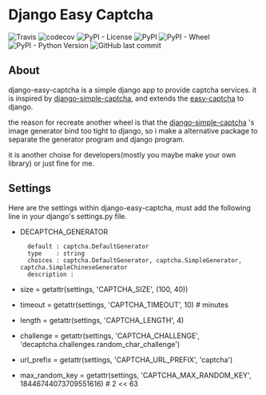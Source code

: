 # Django Easy Captcha

![Travis](https://img.shields.io/travis/youngershen/django-easy-captcha.svg)
![codecov](https://codecov.io/gh/youngershen/django-easy-captcha/branch/develop/graph/badge.svg)
![PyPI - License](https://img.shields.io/pypi/l/django-easy-captcha.svg)
![PyPI](https://img.shields.io/pypi/v/django-easy-captcha.svg)
![PyPI - Wheel](https://img.shields.io/pypi/wheel/django-easy-captcha.svg)
![PyPI - Python Version](https://img.shields.io/pypi/pyversions/django-easy-captcha.svg)
![GitHub last commit](https://img.shields.io/github/last-commit/youngershen/django-easy-captcha.svg)

## About

django-easy-captcha is a simple django app to provide captcha services. 
it is inspired by [django-simple-captcha](https://github.com/mbi/django-simple-captcha), 
and extends the [easy-captcha](https://github.com/youngershen/easy-captcha) to django.

the reason for recreate another wheel is that the  [django-simple-captcha](https://github.com/mbi/django-simple-captcha)
's image generator bind too tight to django, so i make a alternative package to separate the generator program and
django program.

it is another choise for developers(mostly you maybe make your own library) or just fine for me.

## Settings

Here are the settings within django-easy-captcha, must add the following line in your django's settings.py file.

* DECAPTCHA_GENERATOR
    
        default : captcha.DefaultGenerator
        type    : string
        choices : captcha.DefaultGenerator, captcha.SimpleGenerator, captcha.SimpleChineseGenerator
        description : 
        
        

* size = getattr(settings, 'CAPTCHA_SIZE', (100, 40))
* timeout = getattr(settings, 'CAPTCHA_TIMEOUT', 10)  # minutes
* length = getattr(settings, 'CAPTCHA_LENGTH', 4)
* challenge = getattr(settings, 'CAPTCHA_CHALLENGE', 'decaptcha.challenges.random_char_challenge')
* url_prefix = getattr(settings, 'CAPTCHA_URL_PREFIX', 'captcha')
* max_random_key = getattr(settings, 'CAPTCHA_MAX_RANDOM_KEY', 18446744073709551616)  # 2 << 63